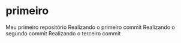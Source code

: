 # primeiro
Meu primeiro repositório
Realizando o primeiro commit
Realizando o segundo commit
Realizando o terceiro commit
